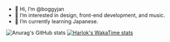 - 👋 Hi, I’m @boggyjan
- 👀 I’m interested in design, front-end development, and music.
- 🌱 I’m currently learning Japanese.

![Anurag's GitHub stats](https://github-readme-stats.vercel.app/api?username=boggyjan&show_icons=true&theme=merko)
[![Harlok's WakaTime stats](https://github-readme-stats.vercel.app/api/wakatime?username=boggyjan)](https://github.com/anuraghazra/github-readme-stats)
<!-- - 💞️ I’m looking to collaborate on ... -->
<!-- - 📫 How to reach me ... -->

<!---
boggyjan/boggyjan is a ✨ special ✨ repository because its `README.md` (this file) appears on your GitHub profile.
You can click the Preview link to take a look at your changes.
--->
